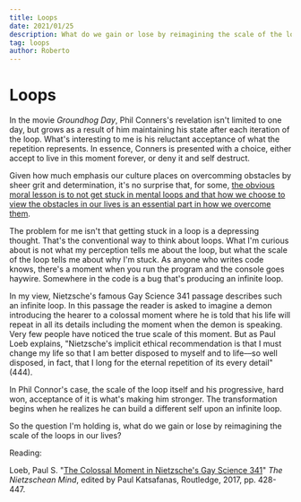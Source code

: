 ```yaml
---
title: Loops
date: 2021/01/25
description: What do we gain or lose by reimagining the scale of the loops in our lives?
tag: loops
author: Roberto
---
```


# Loops

In the movie _Groundhog Day_, Phil Conners's revelation isn't limited to one day, but grows as a result of him maintaining his state after each iteration of the loop. What's interesting to me is his reluctant acceptance of what the repetition represents. In essence, Conners is presented with a choice, either accept to live in this moment forever, or deny it and self destruct.

Given how much emphasis our culture places on overcomming obstacles by sheer grit and determination, it's no surprise that, for some, <a href="https://www.happyscribe.com/public/hidden-brain/minimizing-pain-maximizing-joy#paragraph_423?utm_source=public_transcript&utm_medium=paragraph&utm_campaign=public_promo" target="_blank">the obvious moral lesson is to not get stuck in mental loops and that how we choose to view the obstacles in our lives is an essential part in how we overcome them</a>.

The problem for me isn't that getting stuck in a loop is a depressing thought. That's the conventional way to think about loops. What I'm curious about is not what my perception tells me about the loop, but what the scale of the loop tells me about why I'm stuck. As anyone who writes code knows, there's a moment when you run the program and the console goes haywire. Somewhere in the code is a bug that's producing an infinite loop.

In my view, Nietzsche's famous Gay Science 341 passage describes such an infinite loop. In this passage the reader is asked to imagine a demon introducing the hearer to a colossal moment where he is told that his life will repeat in all its details including the moment when the demon is speaking. Very few people have noticed the true scale of this moment. But as Paul Loeb explains, "Nietzsche's implicit ethical recommendation is that I must change my life so that I am better disposed to myself and to life––so well disposed, in fact, that I long for the eternal repetition of its every detail" (444).

In Phil Connor's case, the scale of the loop itself and his progressive, hard won, acceptance of it is what's making him stronger. The transformation begins when he realizes he can build a different self upon an infinite loop.

So the question I'm holding is, what do we gain or lose by reimagining the scale of the loops in our lives?

Reading:

Loeb, Paul S. "<a href="https://www.academia.edu/34667598/The_Colossal_Moment_in_Nietzsches_Gay_Science_341" target="_blank">The Colossal Moment in Nietzsche's Gay Science 341</a>" _The Nietzschean Mind_, edited by Paul Katsafanas, Routledge, 2017, pp. 428-447.
